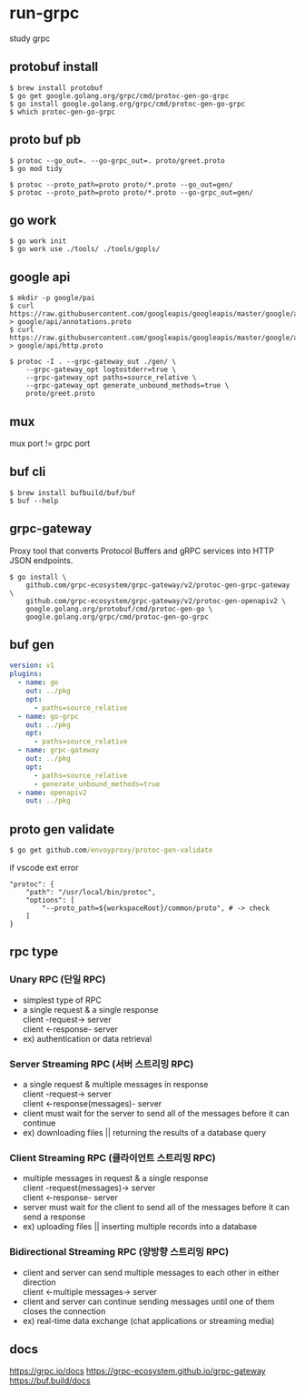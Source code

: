 # run-grpc
study grpc

## protobuf install
``` console
$ brew install protobuf
$ go get google.golang.org/grpc/cmd/protoc-gen-go-grpc
$ go install google.golang.org/grpc/cmd/protoc-gen-go-grpc
$ which protoc-gen-go-grpc
```

## proto buf pb
``` console
$ protoc --go_out=. --go-grpc_out=. proto/greet.proto
$ go mod tidy
```
``` console
$ protoc --proto_path=proto proto/*.proto --go_out=gen/
$ protoc --proto_path=proto proto/*.proto --go-grpc_out=gen/
```

## go work
``` console
$ go work init
$ go work use ./tools/ ./tools/gopls/
```

## google api
``` console
$ mkdir -p google/pai
$ curl https://raw.githubusercontent.com/googleapis/googleapis/master/google/api/annotations.proto > google/api/annotations.proto
$ curl https://raw.githubusercontent.com/googleapis/googleapis/master/google/api/http.proto > google/api/http.proto
```
``` console
$ protoc -I . --grpc-gateway_out ./gen/ \
    --grpc-gateway_opt logtostderr=true \
    --grpc-gateway_opt paths=source_relative \
    --grpc-gateway_opt generate_unbound_methods=true \
    proto/greet.proto
```

## mux
mux port != grpc port

## buf cli
``` console
$ brew install bufbuild/buf/buf
$ buf --help
```

## grpc-gateway
Proxy tool that converts Protocol Buffers and gRPC services into HTTP JSON endpoints.

``` console
$ go install \
    github.com/grpc-ecosystem/grpc-gateway/v2/protoc-gen-grpc-gateway \
    github.com/grpc-ecosystem/grpc-gateway/v2/protoc-gen-openapiv2 \
    google.golang.org/protobuf/cmd/protoc-gen-go \
    google.golang.org/grpc/cmd/protoc-gen-go-grpc
```

## buf gen
``` yaml
version: v1
plugins:
  - name: go
    out: ../pkg
    opt:
      - paths=source_relative
  - name: go-grpc
    out: ../pkg
    opt:
      - paths=source_relative
  - name: grpc-gateway
    out: ../pkg
    opt:
      - paths=source_relative
      - generate_unbound_methods=true
  - name: openapiv2
    out: ../pkg
```

## proto gen validate
``` cmd
$ go get github.com/envoyproxy/protoc-gen-validate
```

if vscode ext error
```
"protoc": {
    "path": "/usr/local/bin/protoc",
    "options": [
        "--proto_path=${workspaceRoot}/common/proto", # -> check
    ]
}
```

## rpc type
### Unary RPC (단일 RPC)
- simplest type of RPC
- a single request & a single response \
client -request-> server \
client <-response- server
- ex) authentication or data retrieval

### Server Streaming RPC (서버 스트리밍 RPC)
- a single request & multiple messages in response \
client -request-> server \
client <-response(messages)- server
- client must wait for the server to send all of the messages before it can continue
- ex) downloading files || returning the results of a database query

### Client Streaming RPC (클라이언트 스트리밍 RPC)
- multiple messages in request & a single response \
client -request(messages)-> server \
client <-response- server
- server must wait for the client to send all of the messages before it can send a response
- ex) uploading files || inserting multiple records into a database

### Bidirectional Streaming RPC (양방향 스트리밍 RPC)
- client and server can send multiple messages to each other in either direction \
client <-multiple messages-> server
- client and server can continue sending messages until one of them closes the connection
- ex) real-time data exchange (chat applications or streaming media)

## docs
https://grpc.io/docs
https://grpc-ecosystem.github.io/grpc-gateway
https://buf.build/docs